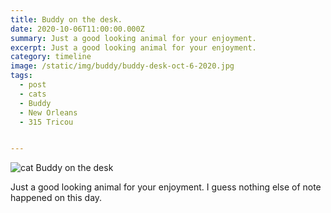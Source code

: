 ```yaml
---
title: Buddy on the desk.
date: 2020-10-06T11:00:00.000Z
summary: Just a good looking animal for your enjoyment.
excerpt: Just a good looking animal for your enjoyment.
category: timeline
image: /static/img/buddy/buddy-desk-oct-6-2020.jpg
tags:
  - post 
  - cats
  - Buddy
  - New Orleans
  - 315 Tricou


---
```


![cat Buddy on the desk](/static/img/buddy/buddy-desk-oct-6-2020.jpg "cat buddy on the desk")

Just a good looking animal for your enjoyment. I guess nothing else of note happened on this day.
